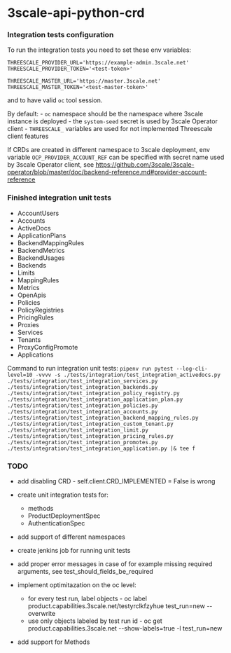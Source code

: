 # 3scale-api-python-crd

### Integration tests configuration

To run the integration tests you need to set these env variables:
```
THREESCALE_PROVIDER_URL='https://example-admin.3scale.net'
THREESCALE_PROVIDER_TOKEN='<test-token>'

THREESCALE_MASTER_URL='https://master.3scale.net'
THREESCALE_MASTER_TOKEN='<test-master-token>'
```

and to have valid `oc` tool session.

By default:
    - `oc` namespace should be the namespace where 3scale instance is deployed
    - the `system-seed` secret is used by 3scale Operator client
    - `THREESCALE_` variables are used for not implemented Threescale client features

If CRDs are created in different namespace to 3scale deployment, env variable 
`OCP_PROVIDER_ACCOUNT_REF` can be specified with secret name used by 3scale Operator client,
see https://github.com/3scale/3scale-operator/blob/master/doc/backend-reference.md#provider-account-reference

### Finished integration unit tests

- AccountUsers
- Accounts
- ActiveDocs
- ApplicationPlans
- BackendMappingRules
- BackendMetrics
- BackendUsages
- Backends
- Limits
- MappingRules
- Metrics
- OpenApis
- Policies
- PolicyRegistries
- PricingRules
- Proxies
- Services
- Tenants
- ProxyConfigPromote
- Applications

Command to run integration unit tests: `pipenv run pytest --log-cli-level=10 -vvvv -s ./tests/integration/test_integration_activedocs.py ./tests/integration/test_integration_services.py ./tests/integration/test_integration_backends.py ./tests/integration/test_integration_policy_registry.py ./tests/integration/test_integration_application_plan.py ./tests/integration/test_integration_policies.py ./tests/integration/test_integration_accounts.py ./tests/integration/test_integration_backend_mapping_rules.py ./tests/integration/test_integration_custom_tenant.py ./tests/integration/test_integration_limit.py ./tests/integration/test_integration_pricing_rules.py ./tests/integration/test_integration_promotes.py ./tests/integration/test_integration_application.py |& tee f`
 
### TODO
- add disabling CRD - self.client.CRD_IMPLEMENTED = False is wrong
- create unit integration tests for:
  - methods
  - ProductDeploymentSpec
  - AuthenticationSpec
- add support of different namespaces

- create jenkins job for running unit tests
- add proper error messages in case of for example missing required arguments, see test_should_fields_be_required 
- implement optimitazation on the oc level:
  - for every test run, label objects - oc label product.capabilities.3scale.net/testyrclkfzyhue test_run=new --overwrite
  - use only objects labeled by test run id - oc get product.capabilities.3scale.net --show-labels=true -l test_run=new
- add support for Methods
